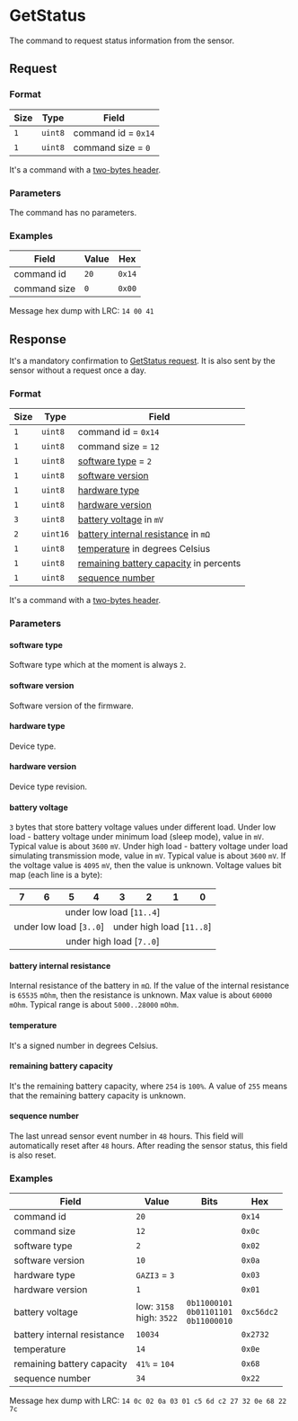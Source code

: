 # GetStatus

The command to request status information from the sensor.


## Request

### Format

| Size | Type    | Field               |
| ---- | ------- | ------------------- |
| `1`  | `uint8` | command id = `0x14` |
| `1`  | `uint8` | command size = `0`  |

It's a command with a [two-bytes header](../message.md#command-with-a-two-bytes-header).

### Parameters

The command has no parameters.

### Examples

| Field        | Value | Hex    |
| ------------ | ----- | ------ |
| command id   | `20`  | `0x14` |
| command size | `0`   | `0x00` |

Message hex dump with LRC: `14 00 41`


## Response

It's a mandatory confirmation to [GetStatus request](./GetStatus.md#request).
It is also sent by the sensor without a request once a day.

### Format

| Size | Type     | Field                                                                 |
| ---- | -------- | --------------------------------------------------------------------- |
| `1`  | `uint8`  | command id = `0x14`                                                   |
| `1`  | `uint8`  | command size = `12`                                                   |
| `1`  | `uint8`  | [software type](#software-type) = `2`                                 |
| `1`  | `uint8`  | [software version](#software-version)                                 |
| `1`  | `uint8`  | [hardware type](#hardware-type)                                       |
| `1`  | `uint8`  | [hardware version](#hardware-version)                                 |
| `3`  | `uint8`  | [battery voltage](#battery-voltage) in `mV`                           |
| `2`  | `uint16` | [battery internal resistance](#battery-internal-resistance) in `mΩ`   |
| `1`  | `uint8`  | [temperature](#temperature) in degrees Celsius                        |
| `1`  | `uint8`  | [remaining battery capacity](#remaining-battery-capacity) in percents |
| `1`  | `uint8`  | [sequence number](#sequence-number)                                   |

It's a command with a [two-bytes header](../message.md#command-with-a-two-bytes-header).

### Parameters

#### software type

Software type which at the moment is always `2`.

#### software version

Software version of the firmware.

#### hardware type

Device type.

#### hardware version

Device type revision.

#### battery voltage

`3` bytes that store battery voltage values under different load.
Under low load - battery voltage under minimum load (sleep mode), value in `mV`. Typical value is about `3600` `mV`.
Under high load - battery voltage under load simulating transmission mode, value in `mV`. Typical value is about `3600` `mV`.
If the voltage value is `4095` `mV`, then the value is unknown.
Voltage values bit map (each line is a byte):

<table>
    <thead>
        <tr>
            <th>7</th>
            <th>6</th>
            <th>5</th>
            <th>4</th>
            <th>3</th>
            <th>2</th>
            <th>1</th>
            <th>0</th>
        </tr>
    </thead>
    <tbody>
        <tr>
            <td colspan="8" align="center">under low load [<code>11..4</code>]</td>
        </tr>
        <tr>
            <td colspan="4" align="center">under low load [<code>3..0</code>]</td>
            <td colspan="4" align="center">under high load [<code>11..8</code>]</td>
        </tr>
        <tr>
            <td colspan="8" align="center">under high load [<code>7..0</code>]</td>
        </tr>
    </tbody>
</table>

#### battery internal resistance

Internal resistance of the battery in `mΩ`.
If the value of the internal resistance is `65535` `mOhm`, then the resistance is unknown.
Max value is about `60000` `mOhm`. Typical range is about `5000..28000` `mOhm`.

#### temperature

It's a signed number in degrees Celsius.

#### remaining battery capacity

It's the remaining battery capacity, where `254` is `100%`.
A value of `255` means that the remaining battery capacity is unknown.

#### sequence number

The last unread sensor event number in `48` hours.
This field will automatically reset after `48` hours.
After reading the sensor status, this field is also reset.

### Examples

| Field                       | Value                          | Bits                                               | Hex        |
| --------------------------- | ------------------------------ | -------------------------------------------------- | ---------- |
| command id                  | `20`                           |                                                    | `0x14`     |
| command size                | `12`                           |                                                    | `0x0c`     |
| software type               | `2`                            |                                                    | `0x02`     |
| software version            | `10`                           |                                                    | `0x0a`     |
| hardware type               | `GAZI3` = `3`                  |                                                    | `0x03`     |
| hardware version            | `1`                            |                                                    | `0x01`     |
| battery voltage             | low: `3158` <br/> high: `3522` | `0b11000101` <br/> `0b01101101` <br/> `0b11000010` | `0xc56dc2` |
| battery internal resistance | `10034`                        |                                                    | `0x2732`   |
| temperature                 | `14`                           |                                                    | `0x0e`     |
| remaining battery capacity  | `41%` = `104`                  |                                                    | `0x68`     |
| sequence number             | `34`                           |                                                    | `0x22`     |

Message hex dump with LRC: `14 0c 02 0a 03 01 c5 6d c2 27 32 0e 68 22 7c`
